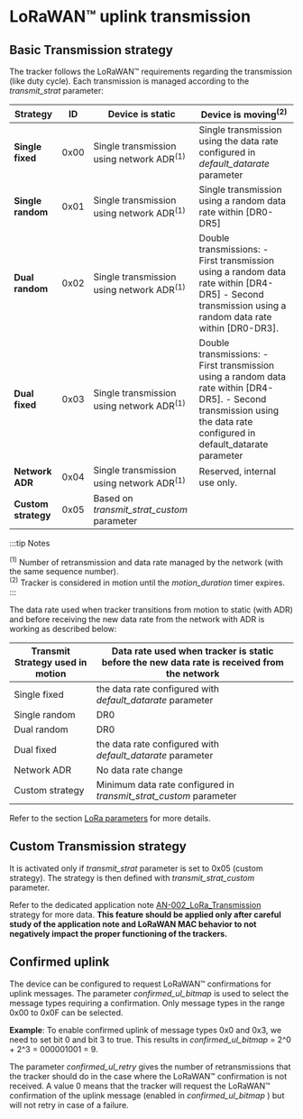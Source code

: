# LoRaWAN&trade; uplink transmission

## Basic Transmission strategy

The tracker follows the LoRaWAN&trade; requirements regarding the transmission (like duty cycle). Each transmission is managed according to the *transmit_strat* parameter:

|Strategy |ID |Device is static|Device is moving<sup>(2)</sup> |
|-------------|-------|-----------------|---------------------|
|**Single fixed** |0x00 |Single transmission using network ADR<sup>(1)</sup> |Single transmission using the data rate configured in *default_datarate* parameter|
|**Single random** |0x01 |Single transmission using network ADR<sup>(1)</sup>|Single transmission using a random data rate within [DR0-DR5]|
|**Dual random** |0x02 |Single transmission using network ADR<sup>(1)</sup>|Double transmissions: -	First transmission using a random data rate within [DR4-DR5] - Second transmission using a random data rate within [DR0-DR3].|
|**Dual fixed** |0x03 |Single transmission using network ADR<sup>(1)</sup>|Double transmissions: - First transmission using a random data rate within [DR4-DR5]. - Second transmission using the data rate configured in default_datarate parameter|
|**Network ADR** |0x04 |Single transmission using network ADR<sup>(1)</sup>|Reserved, internal use only.|
|**Custom strategy** |0x05 |Based on *transmit_strat_custom* parameter| |

:::tip Notes

<sup>(1)</sup>  Number of retransmission and data rate managed by the network (with the same sequence number).<br />
<sup>(2)</sup> Tracker is considered in motion until the *motion_duration* timer expires.
:::

The data rate used when tracker transitions from motion to static (with ADR) and before receiving the new data rate from the network with ADR is working as described below:

|Transmit Strategy used in motion|Data rate used when tracker is static before the new data rate is received from the network|
|--------------------------------|---------------------------------------------|
|  Single fixed                  |the data rate configured with *default_datarate* parameter   |
|  Single random                 |DR0                            |
|  Dual random                   |DR0                            |
|  Dual fixed                    |the data rate configured with *default_datarate* parameter   |
|  Network ADR                   |No data rate change            |
|  Custom strategy               |Minimum data rate configured in *transmit_strat_custom* parameter   |

 Refer to the section [LoRa parameters](/AbeewayRefGuide/downlink-messages/parameters-configuration/readme.md) for more details.

## Custom Transmission strategy

It is activated only if *transmit_strat* parameter is set to 0x05 (custom strategy). The strategy is then defined with *transmit_strat_custom* parameter.

Refer to the dedicated application note [AN-002_LoRa_Transmission](https://actilitysa.sharepoint.com/:f:/t/aby/Evqx0qp6AQ1OqrI7-2DoIxsB1wKjLBjykfPh2p7Lo8mP7g?e=VrNdaS) strategy for more data.
**This feature should be applied only after careful study of the application note and LoRaWAN MAC behavior to not negatively impact the proper functioning of the trackers.**

## Confirmed uplink

The device can be configured to request LoRaWAN&trade; confirmations for uplink messages. The parameter *confirmed_ul_bitmap* is used to select the message types requiring a confirmation. Only message types in the range 0x00 to 0x0F can be selected.

**Example**: To enable confirmed uplink of message types 0x0 and 0x3, we need to set bit 0 and bit 3 to true. This results in *confirmed_ul_bitmap* = 2^0 + 2^3 = 000001001 = 9.

The parameter *confirmed_ul_retry* gives the number of retransmissions that the tracker should do in the case where the LoRaWAN&trade; confirmation is not received. A value 0 means that the tracker will request the LoRaWAN&trade; confirmation of the uplink message (enabled in *confirmed_ul_bitmap* ) but will not retry in case of a failure.